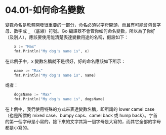 # 04.01-如何命名變數

變數命名是軟體開發很重要的一部分，命名必須以字母開頭，而且有可能會包含字母、數字或 `_` （底線）符號。Go 編譯器不會管你如何命名變數，所以為了你好（及別人），應該要使用能清楚表達變數用途的名稱，假設如下：

```go
    x := "Max"
    fmt.Println("My dog's name is", x)
```

在此例子中，x 變數名稱就不是很好，好的命名應該如下所示：

```go
    name := "Max"
    fmt.Println("My dog's name is", name)
```

或者：

```go
    dogsName := "Max"
    fmt.Println("My dog's name is", dogsName)
```

在上例中，我們使用特殊的方式來表達變數名稱，即所謂的 lower camel case（也是所謂的 mixed case、bumpy caps、camel back 或 hump back）。字首的第一個字母是小寫的，接下來的文字其第一個字母是大寫的，而其它全部的字母都是小寫的。

